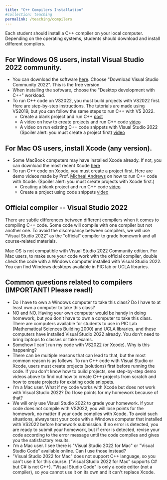 ```yaml
---
title: "C++ Compilers Installation"
#collection: teaching
permalink: /teaching/compilers
---
```


Each student should install a C++ compiler on your local computer. Depending on the operating systems, students should download and install different compilers.

For Windows OS users, install Visual Studio 2022 community.
---
* You can download the software [here](https://visualstudio.microsoft.com/vs/). Choose "Download Visual Studio Community 2022". This is the free version.
* When installing the software, choose the "Desktop development with C++" workload.
* To run C++ code on VS2022, you must build projects with VS2022 first. Here are step-by-step instructions. The tutorials are made using VS2019, but you can follow the same steps to run C++ with VS 2022.
    * Create a blank project and run C++ [post](https://www.pic.ucla.edu/getting-started-with-microsoft-visual-studio-2019/)
    * A video on how to create projects and run C++ code [video](https://drive.google.com/open?id=19SgBvEt8olEaTbo6WnGIYxqb3IbekJiz)
    * A video on run existing C++ code snippets with Visual Studio 2022 (Spoiler alert: you must create a project first) [video](https://drive.google.com/open?id=1b5zSI4H9nNv3_vJtRCPuPtnRG3qPV-zy)

For Mac OS users, install Xcode (any version).
---
* Some MacBook computers may have installed Xcode already. If not, you can download the most recent Xcode [here](https://developer.apple.com/xcode/)
* To run C++ code on Xcode, you must create a project first. Here are demo videos made by Prof. [Micheal Andrews](https://www.math.ucla.edu/~mjandr/) on how to run C++ code with Xcode. (Spoiler alert: you must create projects with Xcode first.)
    * Creating a blank project and run C++ code [video](https://drive.google.com/open?id=1zu-fbDBu1w86CDrXtcA9-J4LrkIX7eBA)
    * Create a project using code snippets [video](https://drive.google.com/open?id=1nYun2gefcHs0_EqmaZJcfVhztcMTQncw)

Official compiler -- Visual Studio 2022
---
There are subtle differences between different compilers when it comes to compiling C++ code. Some code will compile with one compiler but not another one. To avoid the discrepancy between compilers, we will use "Visual Studio 2022" as the "official" compiler to grade homework and all course-related materials. 

Mac OS is not compatible with Visual Studio 2022 Community edition. For Mac users, to make sure your code work with the official compiler, double check the code with a Windows computer installed with Visual Studio 2022. You can find Windows desktops available in PIC lab or UCLA libraries. 

Common questions related to compilers (IMPORTANT! Please read!)
---
* Do I have to own a Windows computer to take this class? Do I have to at least own a computer to take this class?
* NO and NO. Having your own computer would be handy in doing homework, but you don't have to own a computer to take this class. There are computers available for students to use in PIC Lab (Mathematical Sciences Building 2000) and UCLA libraries, and these computers have installed Visual Studio 2022 already. You don't need to bring laptops to classes or take exams.
* Somehow I can't run my code with VS2022 (or Xcode). Why is this happening?
* There can be multiple reasons that can lead to that, but the most common reason is as follows. To run C++ code with Visual Studio or Xcode, users must create projects (solutions) first before running the code. If you don't know how to build projects, see step-by-step demo videos above to find out how to create C++ projects from scratch and how to create projects for existing code snippets.
* I'm a Mac user. What if my code works with Xcode but does not work with Visual Studio 2022? Do I lose points for my homework because of that?
* We will only use Visual Studio 2022 to grade your homework. If your code does not compile with VS2022, you will lose points for the homework, no matter if your code compiles with Xcode. To avoid such situations, always test your code with a Windows computer that installed with VS2022 before homework submission. If no error is detected, you are ready to submit your homework, but if error is detected, revise your code according to the error message until the code compiles and gives you the satisfactory results.
* I'm a Mac user. I see there is "Visual Studio 2022 for Mac" or "Visual Studio Code" available online. Can I use those instead?
* "Visual Studio 2022 for Mac" does not support C++ language, so you can't use it for this course. ("Visual Studio 2022 for Mac" supports C# but C# is not C++). "Visual Studio Code" is only a code editor (not a compiler), so you cannot use it on its own and it can't replace Xcode.
